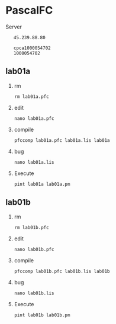 # PascalFC

Server

       45.239.88.80

       cpca1000054702
       1000054702

## lab01a

1. rm

       rm lab01a.pfc

2. edit

       nano lab01a.pfc
    
3. compile

       pfccomp lab01a.pfc lab01a.lis lab01a
    
4. bug

       nano lab01a.lis
    

5. Execute
  
       pint lab01a lab01a.pm

## lab01b

1. rm  

       rm lab01b.pfc
    
2. edit    

       nano lab01b.pfc
    
3. compile  

       pfccomp lab01b.pfc lab01b.lis lab01b
    
4. bug 
 
       nano lab01b.lis
    
5. Execute  

       pint lab01b lab01b.pm
    

